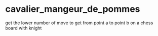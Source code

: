 # cavalier_mangeur_de_pommes
get the lower number of move to get from point a to point b on a chess board with knight 
